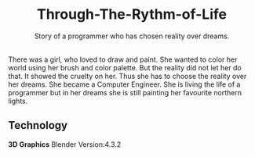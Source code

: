 <h1 align="center"  style="vertical-align: middle;" >
Through-The-Rythm-of-Life
</h1>

<p align="center">Story of a programmer who has chosen reality over dreams. </p>

<br>
There was a girl, who loved to draw and paint. She wanted to color her world using her brush and color palette. But the reality did not let her do that. It showed the cruelty on her. Thus she has to choose the reality over her dreams. She became a Computer Engineer. She is living the life of a programmer but in her dreams she is still painting her favourite northern lights. 


## Technology 

**3D Graphics** Blender Version:4.3.2
